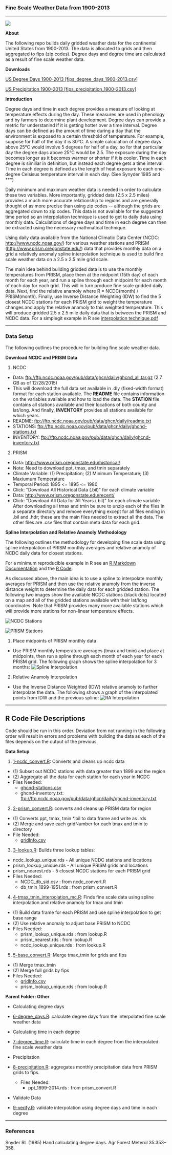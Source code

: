 ### Fine Scale Weather Data from 1900-2013

-------

![](https://github.com/johnwoodill/US-Degree-Days-Heat-Map/blob/master/dd30.png?raw=true)

**About**

The following repo builds daily gridded weather data for the continental United States from 1900-2013.  The data is allocated to grids and then aggregated to fips (zip codes).  Degree days and degree time are calculated as a result of fine scale weather data.

**Downloads**

[US Degree Days 1900-2013 [fips_degree_days_1900-2013.csv]](https://interpolated-weather-data-1900-2013.s3-us-west-1.amazonaws.com/fips_degree_days_1900-2013.csv)

[US Precipitation 1900-2013 [fips_precipitation_1900-2013.csv]](https://interpolated-weather-data-1900-2013.s3-us-west-1.amazonaws.com/fips_precipitation_1900-2013.csv)


**Introduction**

Degree days and time in each degree provides a measure of looking at temperature effects during the day.  These measures are used in phenology and by farmers to determine plant development.  Degree days can provide a metric for understanind if it is getting hotter over a time interval.  Degree days can be defined as the amount of time during a day that the environment is exposed to a certain threshold of temperature. For example, suppose for half of the day it is 30°C. A simple calculation of degree days above 25°C would involve 5 degrees for half of a day, so for that particular day the degree days above 25°C would be 2.5. The exposure during the day becomes longer as it becomes warmer or shorter if it is cooler.  Time in each degree is similiar in definition, but instead each degree gets a time interval.  Time in each degree is defined as the length of heat exposure to each one-degree Celsisus temperature interval in each day.  (See Synyder 1985 and ***)

Daily minimum and maximum weather data is needed in order to calculate these two variables.  More importantly, gridded data (2.5 x 2.5 miles) provides a much more accurate relationship to regions and are generally thought of as more precise than using zip codes -- although the grids are aggregated down to zip codes.  This data is not available for the suggested time period so an interpolation technique is used to get to daily data using monthly data.  Calculations of degree days and time in each degree can then be extracted using the necessary mathmatical technique.

Using daily data available from the National Climatic Data Center (NCDC: http://www.ncdc.noaa.gov/) for various weather stations and PRISM (http://www.prism.oregonstate.edu/) data that provides monthly data on a grid a relatively anomaly spline interpolation technique is used to build fine scale weather data on a 2.5 x 2.5 mile grid scale.

The main idea behind building gridded data is to use the monthly temperatures from PRISM, place them at the midpoint (15th day) of each month for each year, and run a spline through each midpoint for each month of each day for each grid.  This will in turn produce fine scale gridded daily data.  Next, find the relative anamoly where R = NCDC(month) / PRISM(month). Finally, use Inverse Distance Weighting (IDW) to find the 5 closest NCDC stations for each PRISM grid to weight the temperature changes and apply the relative anamoly to this weighted temperature.  This will produce gridded 2.5 x 2.5 mile daily data that is between the PRISM and NCDC data.  For a simplegit example in R see [interpolation technique.pdf](https://github.com/johnwoodill/Fine-Scale-Weather-Interpolation/blob/master/Documentation/interpolation_technique.pdf)

-------

### Data Setup

The following outlines the procedure for building fine scale weather data.

**Download NCDC and PRISM Data**

1. NCDC
  * Data: ftp://ftp.ncdc.noaa.gov/pub/data/ghcn/daily/ghcnd_all.tar.gz (2.7 GB as of 12/28/2015)
  * This will download the full data set available in .dly (fixed-width format) format for each station available.  The **README** file contains information on the variables available and how to load the data.  The **STATION** file contains all stations available and their locations of both county and lat/long.  And finally, **INVENTORY** provides all stations available for which years.
  * README: ftp://ftp.ncdc.noaa.gov/pub/data/ghcn/daily/readme.txt
  * STATIONS: ftp://ftp.ncdc.noaa.gov/pub/data/ghcn/daily/ghcnd-stations.txt
  * INVENTORY: ftp://ftp.ncdc.noaa.gov/pub/data/ghcn/daily/ghcnd-inventory.txt
2. PRISM
  * Data: http://www.prism.oregonstate.edu/historical/     
  * Note: Need to download ppt, tmax, and tmin separately
  * Climate Variable: (1) Precipitation; (2) Minimum Temperature; (3) Maxiumum Temperature
  * Temporal Period: 1895 <= 1895 <= 1980
  * Click: "Download All Historical Data (.bil)" for each climate variable
  * Data: http://www.prism.oregonstate.edu/recent/
  * Click: "Download All Data for All Years (.bil)" for each climate variable
  After downloading all tmax and tmin be sure to unzip each of the files in a separate directory and remove everything except for all files ending in .bil and .hdr; these are the main files needed to extract all the data.  The other files are  .csv files that contain meta data for each grid.
  
**Spline Interpolation and Relative Anamoly Methodology**

The following outlines the methodology for developing fine scale data using spline interpolation of PRISM monthly averages and relative anamoly of NCDC daily data for closest stations.

For a minimum reproducible example in R see an [R Markdown Documentation](https://github.com/johnwoodill/Fine-Scale-Weather-Interpolation/blob/master/Documentation/interpolation_technique.pdf) and the [R Code](https://github.com/johnwoodill/Fine-Scale-Weather-Interpolation/blob/master/Documentation/interpolation_technique_example.R).

As discussed above, the main idea is to use a spline to interpolate monthly averages for PRISM and then use the relative anamoly from the inverse distance weight to determine the daily data for each gridded station.  The following two images show the available NCDC stations (black dots) located on a map and all of the gridded stations available with their lat/long coordinates.  Note that PRISM provides many more available stations which will provide more stations for non-linear temperature effects.

![NCDC Stations](https://github.com/johnwoodill/Fine-Scale-Weather-Interpolation/blob/master/Figures/NCDC_Stations.png)

![PRISM Stations](https://github.com/johnwoodill/Fine-Scale-Weather-Interpolation/blob/master/Figures/PRISM_Stations.png)


1. Place midpoints of PRISM monthly data
  * Use PRISM monthly temperature averages (tmax and tmin) and place at midpoints, then run a spline through each month of each year for each PRISM grid.  The following graph shows the spline interpolation for 3 months:
![Spline Interpolation](https://github.com/johnwoodill/Fine-Scale-Weather-Interpolation/blob/master/Figures/Spline_Interpolation.png)
2. Relative Anamoly Interpolation
  * Use the Inverse Distance Weighted (IDW) relative anamoly to further interpolate the data.  The following shows a graph of the interpolated points from IDW and the previous spline:
![RA Interpolation](https://github.com/johnwoodill/Fine-Scale-Weather-Interpolation/blob/master/Figures/RA_Interpolation.png)

-------

## R Code File Descriptions

  Code should be run in this order.  Deviation from not running in the following order will result in errors and problems with building the data as each of the files depends on the output of the previous.

**Data Setup**

1. [1-ncdc_convert.R](https://github.com/johnwoodill/Fine-Scale-Weather-Interpolation/blob/master/1-ncdc_convert.R): Converts and cleans up ncdc data 
  * (1) Subset out NCDC stations with data greater than 1899 and the region
  * (2) Aggregate all the data for each station for each year in NCDC
  * Files Needed: 
    * [ghcnd-stations.csv](https://github.com/johnwoodill/Fine-Scale-Weather-Interpolation/blob/master/Data/ghcnd-stations.csv)
    * ghcnd-inventory.txt: ftp://ftp.ncdc.noaa.gov/pub/data/ghcn/daily/ghcnd-inventory.txt

2. [2-prism_convert.R](https://github.com/johnwoodill/Fine-Scale-Weather-Interpolation/blob/master/2-prism_convert.R): converts and cleans up PRISM data for region
  * (1) Converts ppt, tmax, tmin *.bil to data frame and write as .rds
  * (2) Merge and save each gridNumber for each tmax and tmin to directory
  * File Needed: 
    * [gridInfo.csv](https://github.com/johnwoodill/Fine-Scale-Weather-Interpolation/blob/master/Data/gridInfo.csv)

3. [3-lookup.R](https://github.com/johnwoodill/Fine-Scale-Weather-Interpolation/blob/master/3-lookup.R): Builds three lookup tables: 
  * ncdc_lookup_unique.rds - All unique NCDC stations and locations
  * prism_lookup_unique.rds - All unique PRISM grids and locations
  * prism_nearest.rds - 5 closest NCDC stations for each PRISM grid
  * Files Needed:
    * NCDC_db_sid.csv : from ncdc_convert.R
    * db_tmin_1899-1951.rds : from prism_convert.R

4. [4-tmax_tmin_interpolation_mc.R](https://github.com/johnwoodill/Fine-Scale-Weather-Interpolation/blob/master/4-tmax_tmin_interpolation_mc.R): Finds fine scale data using spline interpolation and relative anamoly for tmax and tmin
  * (1) Build data frame for each PRISM and use spline interpolation to get base range
  * (2) Use relative anomaly to adjust base PRISM to NCDC
  * Files Needed:
    * prism_lookup_unique.rds : from lookup.R
    * prism_nearest.rds : from lookup.R
    * ncdc_lookup_unique.rds : from lookup.R
 
5. [5-base_convert.R](https://github.com/johnwoodill/Fine-Scale-Weather-Interpolation/blob/master/5-base_convert.R): Merge tmax_tmin for grids and fips
  * (1) Merge tmax_tmin 
  * (2) Merge full grids by fips
  * Files Needed:
    * [gridInfo.csv](https://github.com/johnwoodill/Fine-Scale-Weather-Interpolation/blob/master/Data/gridInfo.csv)
    * prism_lookup_unique.rds : from lookup.R

**Parent Folder: Other**

* Calculating degree days
 * [6-degree_days.R](https://github.com/johnwoodill/Fine-Scale-Weather-Interpolation/blob/master/6-degree_days.R): calculate degree days from the interpolated fine scale weather data 

* Calculating time in each degree
 * [7-degree_time.R](https://github.com/johnwoodill/Fine-Scale-Weather-Interpolation/blob/master/7-degree_time.R): calculate time in each degree from the interpolated fine scale weather data 

* Precipitation
 * [8-precipitation.R](https://github.com/johnwoodill/Fine-Scale-Weather-Interpolation/blob/master/8-precipitation.R): aggregates monthly precipitation data from PRISM grids to fips.
   * Files Needed:
     * ppt_1899-2014.rds : from prism_convert.R

* Validate Data
 * [9-verify.R](https://github.com/johnwoodill/Fine-Scale-Weather-Interpolation/blob/master/9-verify.R): validate interpolation using degree days and time in each degree

-------

### References

Snyder RL (1985) Hand calculating degree days. Agr Forest Meterol 35:353–358.
 



